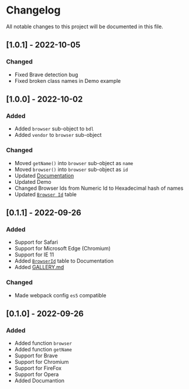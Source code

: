 # Changelog

All notable changes to this project will be documented in this file.

<!--
TEMPLATE

## [0.0.0] - 2022-09-25

### Added

### Changed

### Security
-->

## [1.0.1] - 2022-10-05

### Changed
- Fixed Brave detection bug
- Fixed broken class names in Demo example


## [1.0.0] - 2022-10-02

### Added
- Added `browser` sub-object to `bdl`
- Added `vendor` to `browser` sub-object 

### Changed
- Moved `getName()` into `browser` sub-object as `name`
- Moved `browser()` into `browser` sub-object as `id`
- Updated [Documentation](https://github.com/b3yc0d3/browser-detection-library/blob/master/docs/README.md)
- Updated Demo
- Changed Browser Ids from Numeric Id to Hexadecimal hash of names
- Updated [`Browser Id`](https://github.com/b3yc0d3/browser-detection-library/blob/master/docs/README.md#browser-ids) table


## [0.1.1] - 2022-09-26

### Added
- Support for Safari
- Support for Microsoft Edge (Chromium)
- Support for IE 11
- Added [`BrowserId`](https://github.com/b3yc0d3/browser-detection-library/blob/master/docs/README.md#browser-ids) table to Documentation
- Added [GALLERY.md](https://github.com/b3yc0d3/browser-detection-library/blob/master/GALLERY.md)

### Changed
- Made webpack config `es5` compatible

## [0.1.0] - 2022-09-26

### Added
- Added function `browser`
- Added function `getName`
- Support for Brave
- Support for Chromium
- Support for FireFox
- Support for Opera
- Added Documantion